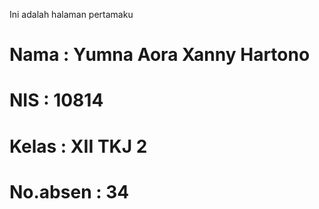 <html>
  <head>
    <meta charset="utf-8">
    <title>Halaman pertamaku</title>
  </head>
  <body>
    <p>Ini adalah halaman pertamaku</title>
    <H1>Nama : Yumna Aora Xanny Hartono</H1>
    <H1>NIS : 10814</H1>
    <H1>Kelas : XII TKJ 2</H1>
    <H1>No.absen : 34</H1>
  </body>
</html>
